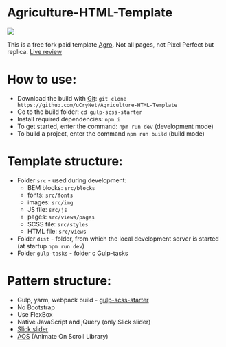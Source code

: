 # Agriculture-HTML-Template

<img src="https://github.com/uCryNet/Agriculture-HTML-Template/blob/master/Screenshot.png"/>


This is a free fork paid template [Agro](https://themeforest.net/item/agro-agriculture-organic-food-html-template-pack/23207310). Not all pages, not Pixel Perfect but replica. [Live review](http://demo.artureanec.com/html/agro/index.html)

# How to use:
* Download the build with [Git](https://git-scm.com/downloads): ```git clone https://github.com/uCryNet/Agriculture-HTML-Template```
* Go to the build folder: ```cd gulp-scss-starter```
* Install required dependencies: ```npm i```
* To get started, enter the command: ```npm run dev``` (development mode)
* To build a project, enter the command ```npm run build``` (build mode)

# Template structure:
* Folder ```src``` - used during development:
    * BEM blocks: ```src/blocks```
    * fonts: ```src/fonts```
    * images: ```src/img```
    * JS file: ```src/js```
    * pages: ```src/views/pages```
    * SCSS file: ```src/styles```
    * HTML file: ```src/views```
* Folder ```dist``` - folder, from which the local development server is started (at startup ```npm run dev```)
* Folder ```gulp-tasks``` - folder с Gulp-tasks

# Pattern structure:
* Gulp, yarm, webpack build - [gulp-scss-starter](https://github.com/andreyalexeich/gulp-scss-starter)
* No Bootstrap
* Use FlexBox
* Native JavaScript and jQuery (only Slick slider)
* [Slick slider](https://kenwheeler.github.io/slick/)
* [AOS](https://michalsnik.github.io/aos/) (Animate On Scroll Library)
